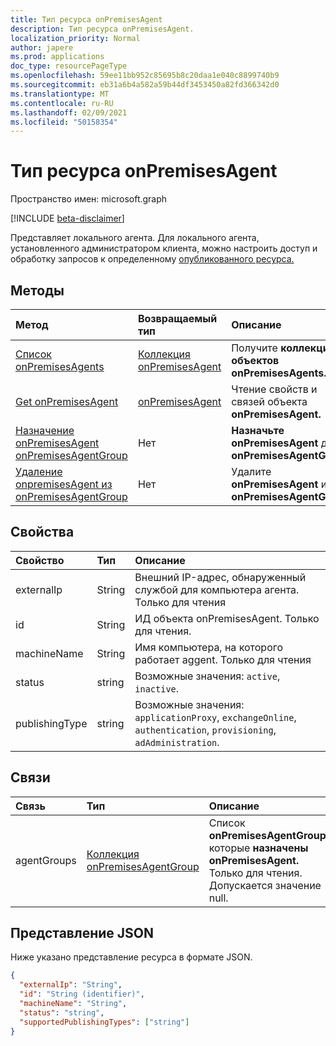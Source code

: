 ```yaml
---
title: Тип ресурса onPremisesAgent
description: Тип ресурса onPremisesAgent.
localization_priority: Normal
author: japere
ms.prod: applications
doc_type: resourcePageType
ms.openlocfilehash: 59ee11bb952c85695b8c20daa1e040c8899740b9
ms.sourcegitcommit: eb31a6b4a582a59b44df3453450a82fd366342d0
ms.translationtype: MT
ms.contentlocale: ru-RU
ms.lasthandoff: 02/09/2021
ms.locfileid: "50158354"
---
```

# <a name="onpremisesagent-resource-type"></a>Тип ресурса onPremisesAgent

Пространство имен: microsoft.graph

[!INCLUDE [beta-disclaimer](../../includes/beta-disclaimer.md)]

Представляет локального агента. Для локального агента, установленного администратором клиента, можно настроить доступ и обработку запросов к определенному [опубликованного ресурса.](publishedresource.md)

## <a name="methods"></a>Методы

| Метод       | Возвращаемый тип | Описание |
|:-------------|:------------|:------------|
| [Список onPremisesAgents](../api/onpremisesagent-list.md) | [Коллекция onPremisesAgent](onpremisesagent.md) | Получите **коллекцию объектов onPremisesAgents.** |
| [Get onPremisesAgent](../api/onpremisesagent-get.md) | [onPremisesAgent](onpremisesagent.md) | Чтение свойств и связей объекта **onPremisesAgent.** |
| [Назначение onPremisesAgent onPremisesAgentGroup](../api/onpremisesagent-post-agentgroups.md) | Нет | **Назначьте onPremisesAgent** для **onPremisesAgentGroup.**|
| [Удаление onpremisesAgent из onPremisesAgentGroup](../api/onpremisesagent-delete-agentgroups.md) | Нет | Удалите **onPremisesAgent** из **onPremisesAgentGroup.** |

## <a name="properties"></a>Свойства

| Свойство     | Тип        | Описание |
|:-------------|:------------|:------------|
|externalIp|String|Внешний IP-адрес, обнаруженный службой для компьютера агента. Только для чтения|
|id|String| ИД объекта onPremisesAgent. Только для чтения.|
|machineName|String|Имя компьютера, на которого работает aggent. Только для чтения|
|status|string| Возможные значения: `active`, `inactive`.|
|publishingType|string| Возможные значения: `applicationProxy`, `exchangeOnline`, `authentication`, `provisioning`, `adAdministration`.|

## <a name="relationships"></a>Связи

| Связь | Тип        | Описание |
|:-------------|:------------|:------------|
|agentGroups|[Коллекция onPremisesAgentGroup](onpremisesagentgroup.md)| Список **onPremisesAgentGroups,** которые **назначены onPremisesAgent.** Только для чтения. Допускается значение null.|

## <a name="json-representation"></a>Представление JSON

Ниже указано представление ресурса в формате JSON.

<!-- {
  "blockType": "resource",
  "optionalProperties": [

  ],
  "@odata.type": "microsoft.graph.onPremisesAgent",
  "keyProperty": "id"
}-->

```json
{
  "externalIp": "String",
  "id": "String (identifier)",
  "machineName": "String",
  "status": "string",
  "supportedPublishingTypes": ["string"]
}
```

<!-- uuid: 16cd6b66-4b1a-43a1-adaf-3a886856ed98
2019-02-04 14:57:30 UTC -->
<!-- {
  "type": "#page.annotation",
  "description": "onPremisesAgent resource",
  "keywords": "",
  "section": "documentation",
  "tocPath": ""
}-->



